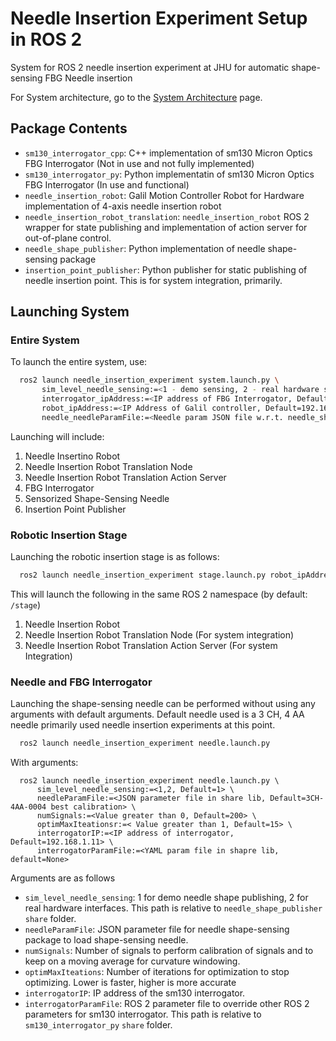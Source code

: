 # Needle Insertion Experiment Setup in ROS 2
System for ROS 2 needle insertion experiment at JHU for automatic shape-sensing FBG Needle insertion

For System architecture, go to the [System Architecture](docs/index.md) page.

## Package Contents
* `sm130_interrogator_cpp`: C++ implementation of sm130 Micron Optics FBG Interrogator (Not in use and not fully implemented)
* `sm130_interrogator_py`: Python implementatin of sm130 Micron Optics FBG Interrogator (In use and functional)
* `needle_insertion_robot`: Galil Motion Controller Robot for Hardware implementation of 4-axis needle insertion robot
* `needle_insertion_robot_translation`: `needle_insertion_robot` ROS 2 wrapper for state publishing and implementation of action server for out-of-plane control.
* `needle_shape_publisher`: Python implementation of needle shape-sensing package
* `insertion_point_publisher`: Python publisher for static publishing of needle insertion point. This is for system integration, primarily.

## Launching System
### Entire System
To launch the entire system, use:
```bash
  ros2 launch needle_insertion_experiment system.launch.py \
       sim_level_needle_sensing:=<1 - demo sensing, 2 - real hardware sensing, Default=1> \
       interrogator_ipAddress:=<IP address of FBG Interrogator, Default=192.168.1.11> \
       robot_ipAddress:=<IP Address of Galil controller, Default=192.168.1.201> \
       needle_needleParamFile:=<Needle param JSON file w.r.t. needle_shape_publisher share/config file, Default=3CH-4AA best calibration JSON file> \
```
Launching will include:
1. Needle Insertino Robot
2. Needle Insertion Robot Translation Node
3. Needle Insertion Robot Translation Action Server
4. FBG Interrogator
5. Sensorized Shape-Sensing Needle
6. Insertion Point Publisher

### Robotic Insertion Stage
Launching the robotic insertion stage is as follows:
```bash
  ros2 launch needle_insertion_experiment stage.launch.py robot_ipAddress:=<IP Address of Galil Controller>
```
This will launch the following in the same ROS 2 namespace (by default: `/stage`)
1. Needle Insertion Robot
2. Needle Insertion Robot Translation Node (For system integration)
3. Needle Insertion Robot Translation Action Server (For system Integration) 

### Needle and FBG Interrogator
Launching the shape-sensing needle can be performed without using any arguments with default arguments. 
Default needle used is a 3 CH, 4 AA needle primarily used needle insertion experiments at this point. 
```bash
  ros2 launch needle_insertion_experiment needle.launch.py
```
With arguments: 
```
  ros2 launch needle_insertion_experiment needle.launch.py \
      sim_level_needle_sensing:=<1,2, Default=1> \
      needleParamFile:=<JSON parameter file in share lib, Default=3CH-4AA-0004 best calibration> \
      numSignals:=<Value greater than 0, Default=200> \ 
      optimMaxIteationsr:=< Value greater than 1, Default=15> \
      interrogatorIP:=<IP address of interrogator, Default=192.168.1.11> \
      interrogatorParamFile:=<YAML param file in shapre lib, default=None>
```
Arguments are as follows
* `sim_level_needle_sensing`: 1 for demo needle shape publishing, 2 for real hardware interfaces. This path is relative to `needle_shape_publisher` `share` folder.
* `needleParamFile`: JSON parameter file for needle shape-sensing package to load shape-sensing needle.
* `numSignals`: Number of signals to perform calibration of signals and to keep on a moving average for curvature windowing.
* `optimMaxIteations`: Number of iterations for optimization to stop optimizing. Lower is faster, higher is more accurate
* `interrogatorIP`: IP address of the sm130 interrogator. 
* `interrogatorParamFile`: ROS 2 parameter file to override other ROS 2 parameters for sm130 interrogator. This path is relative to `sm130_interrogator_py` `share` folder.
